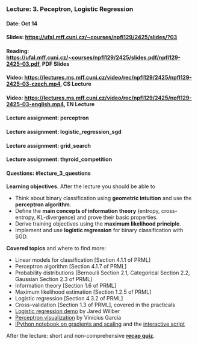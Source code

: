 ### Lecture: 3. Peceptron, Logistic Regression
#### Date: Oct 14
#### Slides: https://ufal.mff.cuni.cz/~courses/npfl129/2425/slides/?03
#### Reading: https://ufal.mff.cuni.cz/~courses/npfl129/2425/slides.pdf/npfl129-2425-03.pdf, PDF Slides
#### Video: https://lectures.ms.mff.cuni.cz/video/rec/npfl129/2425/npfl129-2425-03-czech.mp4, CS Lecture
#### Video: https://lectures.ms.mff.cuni.cz/video/rec/npfl129/2425/npfl129-2425-03-english.mp4, EN Lecture
#### Lecture assignment: perceptron
#### Lecture assignment: logistic_regression_sgd
#### Lecture assignment: grid_search
#### Lecture assignment: thyroid_competition
#### Questions: #lecture_3_questions

**Learning objectives.** After the lecture you should be able to

- Think about binary classification using **geometric intuition** and use the
  **perceptron algorithm**.
- Define the **main concepts of information theory** (entropy, cross-entropy,
  KL-divergence) and prove their basic properties.
- Derive training objectives using the **maximum likelihood principle**.
- Implement and use **logistic regression** for binary classification with SGD.

**Covered topics** and where to find more:

- Linear models for classification [Section 4.1.1 of PRML]
- Perceptron algorithm [Section 4.1.7 of PRML]
- Probability distributions [Bernoulli Section 2.1, Categorical Section 2.2, Gaussian Section 2.3 of PRML]
- Information theory [Section 1.6 of PRML]
- Maximum likelihood estimation [Section 1.2.5 of PRML]
- Logistic regression [Section 4.3.2 of PRML]
- Cross-validation [Section 1.3 of PRML], covered in the practicals
- [Logistic regression demo](https://mlu-explain.github.io/logistic-regression) by Jared Willber
- [Perceptron visualization](https://vinizinho.net/projects/perceptron-viz/) by Vinícius Garcia
- [IPython notebook on gradients and scaling](https://github.com/ufal/npfl129/blob/past-2425/notebooks/gradient2.ipynb) and the [interactive script](https://raw.githubusercontent.com/ufal/npfl129/refs/heads/past-2425/notebooks/gradient_interactive.py)

After the lecture: short and non-comprehensive [**recap quiz**](http://quest.ms.mff.cuni.cz/class-quiz/quiz/ml_intro_lect03).
